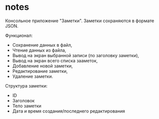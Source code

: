 # notes
Консольное приложение "Заметки".
Заметки сохраняются в формате JSON.


Функционал:
- Сохранение данных в файл,
- Чтение данных из файла, 
- Вывод на экран выбранной записи (по заголовку заметки), 
- Вывод на экран всего списка зааметок, 
- Добавление новой заметки, 
- Редактирование заметки,
- Удаление заметки.


Структура заметки:
- ID  
- Заголовок   
- Тело заметки     
- Дата и время создания/последнего редактирования



